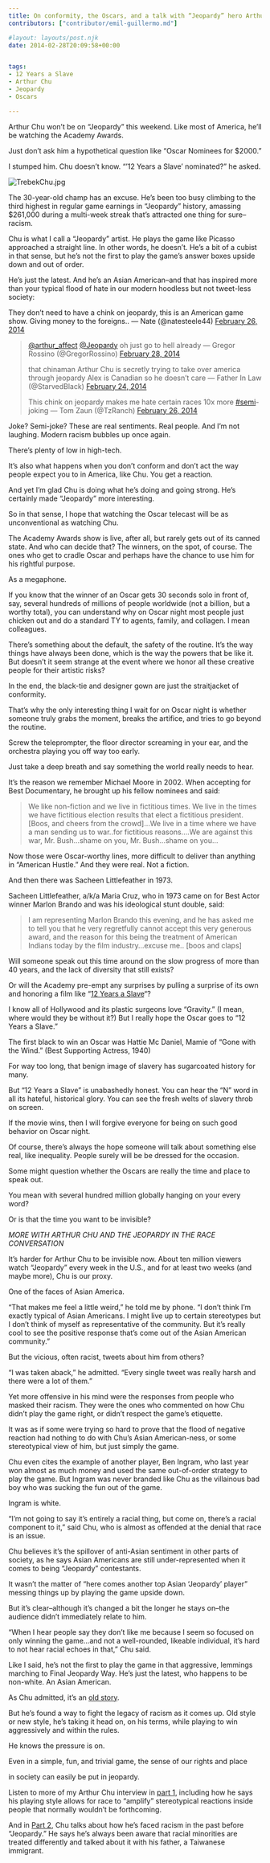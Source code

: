 ```yaml
---
title: On conformity, the Oscars, and a talk with “Jeopardy” hero Arthur Chu
contributors: ["contributor/emil-guillermo.md"]

#layout: layouts/post.njk
date: 2014-02-28T20:09:58+00:00


tags:
- 12 Years a Slave
- Arthur Chu
- Jeopardy
- Oscars

---
```


Arthur Chu won’t be on “Jeopardy” this weekend. Like most of America, he’ll be
watching the Academy Awards.

Just don’t ask him a hypothetical question like “Oscar Nominees for $2000.”

I stumped him. Chu doesn’t know. “’12 Years a Slave’ nominated?” he asked.

![TrebekChu.jpg](/uploads/TrebekChu.jpg)

The 30-year-old champ has an excuse. He’s been too busy climbing to the third
highest in regular game earnings in “Jeopardy” history, amassing $261,000 during
a multi-week streak that’s attracted one thing for sure–racism.

Chu is what I call a “Jeopardy” artist. He plays the game like Picasso
approached a straight line. In other words, he doesn’t. He’s a bit of a cubist
in that sense, but he’s not the first to play the game’s answer boxes upside
down and out of order.

He’s just the latest. And he’s an Asian American–and that has inspired more than
your typical flood of hate in our modern hoodless but not tweet-less society:

They don’t need to have a chink on jeopardy, this is an American game show.
Giving money to the foreigns.. — Nate (@natesteele44) [February 26,
2014](https://twitter.com/natesteele44/statuses/438473825726898176)

> [@arthur_affect](https://twitter.com/arthur_affect)
> [@Jeopardy](https://twitter.com/Jeopardy) oh just go to hell already — Gregor
> Rossino (@GregorRossino) [February 28,
> 2014](https://twitter.com/GregorRossino/statuses/439199780326342656)
>
> that chinaman Arthur Chu is secretly trying to take over america through
> jeopardy Alex is Canadian so he doesn’t care — Father In Law (@StarvedBlack)
> [February 24, 2014](https://twitter.com/StarvedBlack/statuses/438043927091089409)
>
> This chink on jeopardy makes me hate certain races 10x more
> [#semi](https://twitter.com/search?q=%23semi&src=hash)-joking — Tom Zaun
> (@TzRanch) [February 26,
> 2014](https://twitter.com/TzRanch/statuses/438471353206071296)

Joke? Semi-joke? These are real sentiments. Real people. And I’m not laughing.
Modern racism bubbles up once again.

There’s plenty of low in high-tech.

It’s also what happens when you don’t conform and don’t act the way people
expect you to in America, like Chu. You get a reaction.

And yet I’m glad Chu is doing what he’s doing and going strong. He’s certainly
made “Jeopardy” more interesting.

So in that sense, I hope that watching the Oscar telecast will be as
unconventional as watching Chu.

The Academy Awards show is live, after all, but rarely gets out of its canned
state. And who can decide that? The winners, on the spot, of course. The ones
who get to cradle Oscar and perhaps have the chance to use him for his rightful
purpose.

As a megaphone.

If you know that the winner of an Oscar gets 30 seconds solo in front of, say,
several hundreds of millions of people worldwide (not a billion, but a worthy
total), you can understand why on Oscar night most people just chicken out and
do a standard TY to agents, family, and collagen. I mean colleagues.

There’s something about the default, the safety of the routine. It’s the way
things have always been done, which is the way the powers that be like it. But
doesn’t it seem strange at the event where we honor all these creative people
for their artistic risks?

In the end, the black-tie and designer gown are just the straitjacket of
conformity.

That’s why the only interesting thing I wait for on Oscar night is whether
someone truly grabs the moment, breaks the artifice, and tries to go beyond the
routine.

Screw the teleprompter, the floor director screaming in your ear, and the
orchestra playing you off way too early.

Just take a deep breath and say something the world really needs to hear.

It’s the reason we remember Michael Moore in 2002. When accepting for Best
Documentary, he brought up his fellow nominees and said:

> We like non-fiction and we live in fictitious times. We live in the times we
> have fictitious election results that elect a fictitious president. \[Boos, and
> cheers from the crowd\]…We live in a time where we have a man sending us to
> war..for fictitious reasons….We are against this war, Mr. Bush…shame on you, Mr.
> Bush…shame on you…

Now those were Oscar-worthy lines, more difficult to deliver than anything in
“American Hustle.” And they were real. Not a fiction.

And then there was Sacheen Littlefeather in 1973.

Sacheen Littlefeather, a/k/a Maria Cruz, who in 1973 came on for Best Actor
winner Marlon Brando and was his ideological stunt double, said:

> I am representing Marlon Brando this evening, and he has asked me to tell you
> that he very regretfully cannot accept this very generous award, and the reason
> for this being the treatment of American Indians today by the film
> industry…excuse me.. \[boos and claps\]

Will someone speak out this time around on the slow progress of more than 40
years, and the lack of diversity that still exists?

Or will the Academy pre-empt any surprises by pulling a surprise of its own and
honoring a film like “[12 Years a Slave][1]“?

I know all of Hollywood and its plastic surgeons love “Gravity.” (I mean, where
would they be without it?) But I really hope the Oscar goes to “12 Years a
Slave.”

The first black to win an Oscar was Hattie Mc Daniel, Mamie of “Gone with the
Wind.” (Best Supporting Actress, 1940)

For way too long, that benign image of slavery has sugarcoated history for many.

But “12 Years a Slave” is unabashedly honest. You can hear the “N” word in all
its hateful, historical glory. You can see the fresh welts of slavery throb on
screen.

If the movie wins, then I will forgive everyone for being on such good behavior
on Oscar night.

Of course, there’s always the hope someone will talk about something else real,
like inequality. People surely will be be dressed for the occasion.

Some might question whether the Oscars are really the time and place to speak
out.

You mean with several hundred million globally hanging on your every word?

Or is that the time you want to be invisible?

_MORE WITH ARTHUR CHU AND THE JEOPARDY IN THE RACE CONVERSATION_

It’s harder for Arthur Chu to be invisible now. About ten million viewers watch
“Jeopardy” every week in the U.S., and for at least two weeks (and maybe more),
Chu is our proxy.

One of the faces of Asian America.

“That makes me feel a little weird,” he told me by phone. “I don’t think I’m
exactly typical of Asian Americans. I might live up to certain stereotypes but I
don’t think of myself as representative of the community. But it’s really cool
to see the positive response that’s come out of the Asian American community.”

But the vicious, often racist, tweets about him from others?

“I was taken aback,” he admitted. “Every single tweet was really harsh and there
were a lot of them.”

Yet more offensive in his mind were the responses from people who masked their
racism. They were the ones who commented on how Chu didn’t play the game right,
or didn’t respect the game’s etiquette.

It was as if some were trying so hard to prove that the flood of negative
reaction had nothing to do with Chu’s Asian American-ness, or some stereotypical
view of him, but just simply the game.

Chu even cites the example of another player, Ben Ingram, who last year won
almost as much money and used the same out-of-order strategy to play the game.
But Ingram was never branded like Chu as the villainous bad boy who was sucking
the fun out of the game.

Ingram is white.

“I’m not going to say it’s entirely a racial thing, but come on, there’s a
racial component to it,” said Chu, who is almost as offended at the denial that
race is an issue.

Chu believes it’s the spillover of anti-Asian sentiment in other parts of
society, as he says Asian Americans are still under-represented when it comes to
being “Jeopardy” contestants.

It wasn’t the matter of “here comes another top Asian ‘Jeopardy’ player” messing
things up by playing the game upside down.

But it’s clear–although it’s changed a bit the longer he stays on–the audience
didn’t immediately relate to him.

“When I hear people say they don’t like me because I seem so focused on only
winning the game…and not a well-rounded, likeable individual, it’s hard to not
hear racial echoes in that,” Chu said.

Like I said, he’s not the first to play the game in that aggressive, lemmings
marching to Final Jeopardy Way. He’s just the latest, who happens to be
non-white. An Asian American.

As Chu admitted, it’s an [old story][2].

But he’s found a way to fight the legacy of racism as it comes up. Old style or
new style, he’s taking it head on, on his terms, while playing to win
aggressively and within the rules.

He knows the pressure is on.

Even in a simple, fun, and trivial game, the sense of our rights and place

in society can easily be put in jeopardy.

Listen to more of my Arthur Chu interview in [part 1][3], including how he says
his playing style allows for race to “amplify” stereotypical reactions inside
people that normally wouldn’t be forthcoming.

And in [Part 2][4], Chu talks about how he’s faced racism in the past before
“Jeopardy.” He says he’s always been aware that racial minorities are treated
differently and talked about it with his father, a Taiwanese immigrant.

[1]: (/blog/12-years-a-slave-worthy-of-golden-globe--and-oscar-too/)

[2]: (/blog/on-remembering-executive-order-9066-the-japanese-american-internment-and-seeing-house-of-cards/)

[3]: https://www.amok.com/blog/podcast-arthur-chu-jeopardy-champ-on-the-racist-twitter-reaction-to-his-success-and-racism-in-general-part-1/

[4]: https://www.amok.com/blog/podcast-part-2-arthur-chujeopardy-champ-talks-about-race-being-asian-american-racist-tweets-second-installment/
